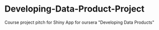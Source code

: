 # Developing-Data-Product-Project

Course project pitch for Shiny App for oursera "Developing Data Products" 
